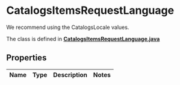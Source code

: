 

# CatalogsItemsRequestLanguage

We recommend using the CatalogsLocale values.

The class is defined in **[CatalogsItemsRequestLanguage.java](../../src/main/java/org/openapitools/model/CatalogsItemsRequestLanguage.java)**

## Properties

Name | Type | Description | Notes
------------ | ------------- | ------------- | -------------


